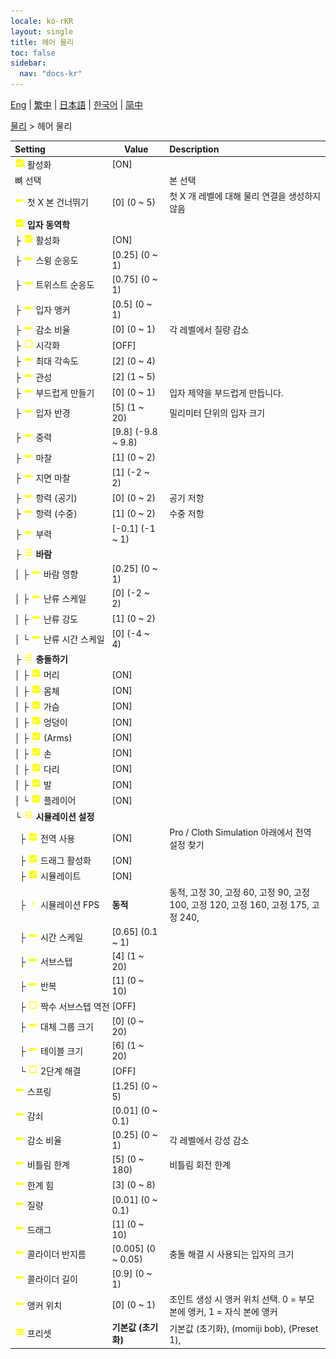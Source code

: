 ```yaml
---
locale: ko-rKR
layout: single
title: 헤어 물리
toc: false
sidebar:
  nav: "docs-kr"
---
```

[Eng](/dancexr/menu/2025.4/actor/hair_physics) | [繁中](/tw/dancexr/menu/2025.4/actor/hair_physics) | [日本語](/jp/dancexr/menu/2025.4/actor/hair_physics) | [한국어](/kr/dancexr/menu/2025.4/actor/hair_physics) | [简中](/zh/dancexr/menu/2025.4/actor/hair_physics)

[물리](../menu#물리) > 헤어 물리



| Setting | Value | Description |
| :--- | --- | :--- |
|<nobr><img src="/images/icon/ic_check_on.png" alt="check on icon"/> 활성화</nobr>| [ON] | 
|<nobr> 뼈 선택</nobr>|| 본 선택
|<nobr><img src="/images/icon/ic_slider.png" alt="slider icon"/> 첫 X 본 건너뛰기</nobr>| [0] (0 ~ 5) | 첫 X 개 레벨에 대해 물리 연결을 생성하지 않음
|<nobr><img src="/images/icon/ic_check_on.png" alt="check on icon"/> <b>입자 동역학</b></nobr>| | 
|<nobr>├&nbsp;<img src="/images/icon/ic_check_on.png" alt="check on icon"/> 활성화</nobr>| [ON] | 
|<nobr>├&nbsp;<img src="/images/icon/ic_slider.png" alt="slider icon"/> 스윙 순응도</nobr>| [0.25] (0 ~ 1) | 
|<nobr>├&nbsp;<img src="/images/icon/ic_slider.png" alt="slider icon"/> 트위스트 순응도</nobr>| [0.75] (0 ~ 1) | 
|<nobr>├&nbsp;<img src="/images/icon/ic_slider.png" alt="slider icon"/> 입자 앵커</nobr>| [0.5] (0 ~ 1) | 
|<nobr>├&nbsp;<img src="/images/icon/ic_slider.png" alt="slider icon"/> 감소 비율</nobr>| [0] (0 ~ 1) | 각 레벨에서 질량 감소
|<nobr>├&nbsp;<img src="/images/icon/ic_check_off.png" alt="check off icon"/> 시각화</nobr>| [OFF] | 
|<nobr>├&nbsp;<img src="/images/icon/ic_slider.png" alt="slider icon"/> 최대 각속도</nobr>| [2] (0 ~ 4) | 
|<nobr>├&nbsp;<img src="/images/icon/ic_slider.png" alt="slider icon"/> 관성</nobr>| [2] (1 ~ 5) | 
|<nobr>├&nbsp;<img src="/images/icon/ic_slider.png" alt="slider icon"/> 부드럽게 만들기</nobr>| [0] (0 ~ 1) | 입자 제약을 부드럽게 만듭니다.
|<nobr>├&nbsp;<img src="/images/icon/ic_slider.png" alt="slider icon"/> 입자 반경</nobr>| [5] (1 ~ 20) | 밀리미터 단위의 입자 크기
|<nobr>├&nbsp;<img src="/images/icon/ic_slider.png" alt="slider icon"/> 중력</nobr>| [9.8] (-9.8 ~ 9.8) | 
|<nobr>├&nbsp;<img src="/images/icon/ic_slider.png" alt="slider icon"/> 마찰</nobr>| [1] (0 ~ 2) | 
|<nobr>├&nbsp;<img src="/images/icon/ic_slider.png" alt="slider icon"/> 지면 마찰</nobr>| [1] (-2 ~ 2) | 
|<nobr>├&nbsp;<img src="/images/icon/ic_slider.png" alt="slider icon"/> 항력 (공기)</nobr>| [0] (0 ~ 2) | 공기 저항
|<nobr>├&nbsp;<img src="/images/icon/ic_slider.png" alt="slider icon"/> 항력 (수중)</nobr>| [1] (0 ~ 2) | 수중 저항
|<nobr>├&nbsp;<img src="/images/icon/ic_slider.png" alt="slider icon"/> 부력</nobr>| [-0.1] (-1 ~ 1) | 
|<nobr>├&nbsp;<img src="/images/icon/ic_tune.png" alt="tune icon"/> <b>바람</b></nobr>| | 
|<nobr>│&nbsp;├&nbsp;<img src="/images/icon/ic_slider.png" alt="slider icon"/> 바람 영향</nobr>| [0.25] (0 ~ 1) | 
|<nobr>│&nbsp;├&nbsp;<img src="/images/icon/ic_slider.png" alt="slider icon"/> 난류 스케일</nobr>| [0] (-2 ~ 2) | 
|<nobr>│&nbsp;├&nbsp;<img src="/images/icon/ic_slider.png" alt="slider icon"/> 난류 강도</nobr>| [1] (0 ~ 2) | 
|<nobr>│&nbsp;└&nbsp;<img src="/images/icon/ic_slider.png" alt="slider icon"/> 난류 시간 스케일</nobr>| [0] (-4 ~ 4) | 
|<nobr>├&nbsp;<img src="/images/icon/ic_tune.png" alt="tune icon"/> <b>충돌하기</b></nobr>| | 
|<nobr>│&nbsp;├&nbsp;<img src="/images/icon/ic_check_on.png" alt="check on icon"/> 머리</nobr>| [ON] | 
|<nobr>│&nbsp;├&nbsp;<img src="/images/icon/ic_check_on.png" alt="check on icon"/> 몸체</nobr>| [ON] | 
|<nobr>│&nbsp;├&nbsp;<img src="/images/icon/ic_check_on.png" alt="check on icon"/> 가슴</nobr>| [ON] | 
|<nobr>│&nbsp;├&nbsp;<img src="/images/icon/ic_check_on.png" alt="check on icon"/> 엉덩이</nobr>| [ON] | 
|<nobr>│&nbsp;├&nbsp;<img src="/images/icon/ic_check_on.png" alt="check on icon"/> (Arms)</nobr>| [ON] | 
|<nobr>│&nbsp;├&nbsp;<img src="/images/icon/ic_check_on.png" alt="check on icon"/> 손</nobr>| [ON] | 
|<nobr>│&nbsp;├&nbsp;<img src="/images/icon/ic_check_on.png" alt="check on icon"/> 다리</nobr>| [ON] | 
|<nobr>│&nbsp;├&nbsp;<img src="/images/icon/ic_check_on.png" alt="check on icon"/> 발</nobr>| [ON] | 
|<nobr>│&nbsp;└&nbsp;<img src="/images/icon/ic_check_on.png" alt="check on icon"/> 플레이어</nobr>| [ON] | 
|<nobr>└&nbsp;<img src="/images/icon/ic_tune.png" alt="tune icon"/> <b>시뮬레이션 설정</b></nobr>| | 
|<nobr>&nbsp;&nbsp;├&nbsp;<img src="/images/icon/ic_check_on.png" alt="check on icon"/> 전역 사용</nobr>| [ON] | Pro / Cloth Simulation 아래에서 전역 설정 찾기
|<nobr>&nbsp;&nbsp;├&nbsp;<img src="/images/icon/ic_check_on.png" alt="check on icon"/> 드래그 활성화</nobr>| [ON] | 
|<nobr>&nbsp;&nbsp;├&nbsp;<img src="/images/icon/ic_check_on.png" alt="check on icon"/> 시뮬레이트</nobr>| [ON] | 
|<nobr>&nbsp;&nbsp;├&nbsp;<img src="/images/icon/ic_chevron.png" alt="chevron icon"/> 시뮬레이션 FPS</nobr>| **동적** | 동적, 고정 30, 고정 60, 고정 90, 고정 100, 고정 120, 고정 160, 고정 175, 고정 240,  |
|<nobr>&nbsp;&nbsp;├&nbsp;<img src="/images/icon/ic_slider.png" alt="slider icon"/> 시간 스케일</nobr>| [0.65] (0.1 ~ 1) | 
|<nobr>&nbsp;&nbsp;├&nbsp;<img src="/images/icon/ic_slider.png" alt="slider icon"/> 서브스텝</nobr>| [4] (1 ~ 20) | 
|<nobr>&nbsp;&nbsp;├&nbsp;<img src="/images/icon/ic_slider.png" alt="slider icon"/> 반복</nobr>| [1] (0 ~ 10) | 
|<nobr>&nbsp;&nbsp;├&nbsp;<img src="/images/icon/ic_check_off.png" alt="check off icon"/> 짝수 서브스텝 역전</nobr>| [OFF] | 
|<nobr>&nbsp;&nbsp;├&nbsp;<img src="/images/icon/ic_slider.png" alt="slider icon"/> 대체 그룹 크기</nobr>| [0] (0 ~ 20) | 
|<nobr>&nbsp;&nbsp;├&nbsp;<img src="/images/icon/ic_slider.png" alt="slider icon"/> 테이블 크기</nobr>| [6] (1 ~ 20) | 
|<nobr>&nbsp;&nbsp;└&nbsp;<img src="/images/icon/ic_check_off.png" alt="check off icon"/> 2단계 해결</nobr>| [OFF] | 
|<nobr><img src="/images/icon/ic_slider.png" alt="slider icon"/> 스프링</nobr>| [1.25] (0 ~ 5) | 
|<nobr><img src="/images/icon/ic_slider.png" alt="slider icon"/> 감쇠</nobr>| [0.01] (0 ~ 0.1) | 
|<nobr><img src="/images/icon/ic_slider.png" alt="slider icon"/> 감소 비율</nobr>| [0.25] (0 ~ 1) | 각 레벨에서 강성 감소
|<nobr><img src="/images/icon/ic_slider.png" alt="slider icon"/> 비틀림 한계</nobr>| [5] (0 ~ 180) | 비틀림 회전 한계
|<nobr><img src="/images/icon/ic_slider.png" alt="slider icon"/> 한계 힘</nobr>| [3] (0 ~ 8) | 
|<nobr><img src="/images/icon/ic_slider.png" alt="slider icon"/> 질량</nobr>| [0.01] (0 ~ 0.1) | 
|<nobr><img src="/images/icon/ic_slider.png" alt="slider icon"/> 드래그</nobr>| [1] (0 ~ 10) | 
|<nobr><img src="/images/icon/ic_slider.png" alt="slider icon"/> 콜라이더 반지름</nobr>| [0.005] (0 ~ 0.05) | 충돌 해결 시 사용되는 입자의 크기
|<nobr><img src="/images/icon/ic_slider.png" alt="slider icon"/> 콜라이더 길이</nobr>| [0.9] (0 ~ 1) | 
|<nobr><img src="/images/icon/ic_slider.png" alt="slider icon"/> 앵커 위치</nobr>| [0] (0 ~ 1) | 조인트 생성 시 앵커 위치 선택. 0 = 부모 본에 앵커, 1 = 자식 본에 앵커
|<nobr><img src="/images/icon/ic_list.png" alt="list icon"/> 프리셋</nobr>| **기본값 (초기화)** | 기본값 (초기화), (momiji bob), (Preset 1),  |

